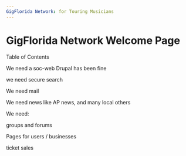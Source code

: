 ```yaml
---
GigFlorida Network: for Touring Musicians
---
```


# GigFlorida Network Welcome Page

Table of Contents

We need a soc-web Drupal has been fine

we need secure search

We need mail

We need news like AP news, and many local others

We need: 

groups and forums

Pages for users / businesses

ticket sales

